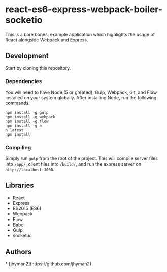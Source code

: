 # react-es6-express-webpack-boiler-socketio

This is a bare bones, example application which highlights the usage of React alongside Webpack and Express.

<h2>Development</h2>

Start by cloning this repository.

<h3>Dependencies</h3>
You will need to have Node (5 or greated), Gulp, Webpack, Git, and Flow installed on your system globally.  After installing Node, run the following commands.

```
npm install -g gulp
npm install -g webpack
npm install -g flow
npm install -g n
n latest
npm install
```

<h3>Compiling</h3>

Simply run `gulp` from the root of the project.  This will compile server files into `/app/`, client files into `/build/`, and run the express server on `http://localhost:3000`.

<h2>Libraries</h2>

* React
* Express
* ES2015 (ES6)
* Webpack
* Flow
* Babel
* Gulp
* socket.io

<h2>Authors</h2>
* [jhyman2](https://github.com/jhyman2)